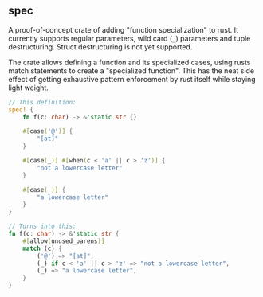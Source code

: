 ## spec

A proof-of-concept crate of adding "function specialization" to rust. It currently supports regular parameters, wild card (`_`) parameters and tuple destructuring. Struct destructuring is not yet supported.

The crate allows defining a function and its specialized cases, using rusts match statements to create a "specialized function". This has the neat side effect of getting exhaustive pattern enforcement by rust itself while staying light weight.

```rust
// This definition:
spec! {
    fn f(c: char) -> &'static str {}

    #[case('@')] {
        "[at]"
    }

    #[case(_)] #[when(c < 'a' || c > 'z')] {
        "not a lowercase letter"
    }

    #[case(_)] {
        "a lowercase letter"
    }
}

// Turns into this:
fn f(c: char) -> &'static str {
    #[allow(unused_parens)]
    match (c) {
        ('@') => "[at]",
        (_) if c < 'a' || c > 'z' => "not a lowercase letter",
        (_) => "a lowercase letter",
    }
}
```

